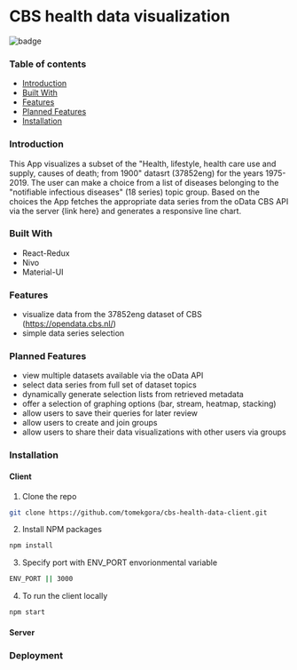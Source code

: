 # CBS health data visualization

![badge](https://img.shields.io/github/languages/top/tomekgora/cbs-health-data-client)

### Table of contents
- [Introduction](#introduction)
- [Built With](#built-with)
- [Features](#features)
- [Planned Features](#planned-features)
- [Installation](#installation)

### Introduction
This App visualizes a subset of the "Health, lifestyle, health care use and supply, causes of death; from 1900" datasrt 
(37852eng) for the years 1975-2019. The user can make a choice from a list of diseases belonging to the "notifiable infectious diseases" (18 series) topic group. Based on the choices the App fetches the appropriate data series from the oData CBS API via the server {link here} and generates a responsive line chart.

### Built With
- React-Redux
- Nivo
- Material-UI 

### Features
 - visualize data from the 37852eng dataset of CBS (https://opendata.cbs.nl/)
 - simple data series selection 

### Planned Features
 - view multiple datasets available via the oData API
 - select data series from full set of dataset topics
 - dynamically generate selection lists from retrieved metadata
 - offer a selection of graphing options (bar, stream, heatmap, stacking)
 - allow users to save their queries for later review
 - allow users to create and join groups
 - allow users to share their data visualizations with other users via groups

### Installation
#### Client
1. Clone the repo
```sh
git clone https://github.com/tomekgora/cbs-health-data-client.git
```
2. Install NPM packages
```sh
npm install
```
3. Specify port with ENV_PORT envorionmental variable
```sh 
ENV_PORT || 3000
```

4. To run the client locally
```sh
npm start
```

#### Server

### Deployment


